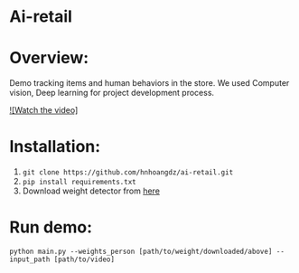 # Ai-retail

# Overview:

Demo tracking items and human behaviors in the store. We used Computer vision, Deep learning for project development process.

[![Watch the video]](https://www.youtube.com/watch?v=yeS8TJwBAFs)



# Installation:

1. `git clone https://github.com/hnhoangdz/ai-retail.git`
2. `pip install requirements.txt`
3. Download weight detector from [here](https://drive.google.com/drive/folders/11PmOwVpXVLfIWx3eDkFWJi-FWeEV7Puq)

# Run demo:

`python main.py --weights_person [path/to/weight/downloaded/above] --input_path [path/to/video]`